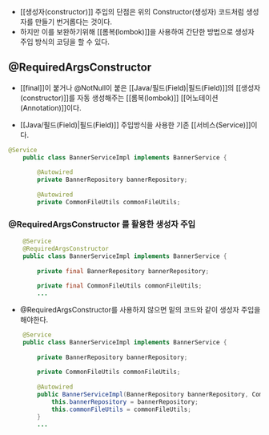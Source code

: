 - [[생성자(constructor)]] 주입의 단점은 위의 Constructor(생성자) 코드처럼 생성자를 만들기 번거롭다는 것이다.
- 하지만 이를 보완하기위해 [[롬복(lombok)]]을 사용하여 간단한 방법으로 생성자 주입 방식의 코딩을 할 수 있다.

## @RequiredArgsConstructor

- [[final]]이 붙거나 @NotNull이 붙은 [[Java/필드(Field)|필드(Field)]]의 [[생성자(constructor)]]를 자동 생성해주는 [[롬복(lombok)]] [[어노테이션(Annotation)]]이다.

- [[Java/필드(Field)|필드(Field)]] 주입방식을 사용한 기존 [[서비스(Service)]]이다.

```java
@Service
    public class BannerServiceImpl implements BannerService {
	    
        @Autowired
        private BannerRepository bannerRepository;
	    
        @Autowired
        private CommonFileUtils commonFileUtils;
```

### @RequiredArgsConstructor 를 활용한 생성자 주입

```java
    @Service
    @RequiredArgsConstructor
    public class BannerServiceImpl implements BannerService {
    
        private final BannerRepository bannerRepository;
    
        private final CommonFileUtils commonFileUtils;
        ...
```

- @RequiredArgsConstructor를 사용하지 않으면 밑의 코드와 같이 생성자 주입을 해야한다.

```java
    @Service
    public class BannerServiceImpl implements BannerService {
	    
        private BannerRepository bannerRepository;
	    
        private CommonFileUtils commonFileUtils;
	    
        @Autowired
        public BannerServiceImpl(BannerRepository bannerRepository, CommonFileUtils commonFileUtils) {
            this.bannerRepository = bannerRepository;
            this.commonFileUtils = commonFileUtils;
        }
        ...
```
